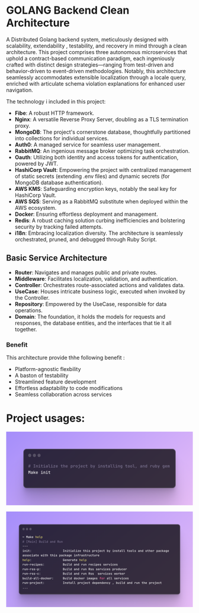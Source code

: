 # GOLANG Backend Clean Architecture

A Distributed Golang backend system, meticulously designed with scalability, extendability , testability, and recovery in mind through a clean architecture. This project comprises three autonomous microservices that uphold a contract-based communication paradigm, each ingeniously crafted with distinct design strategies—ranging from test-driven and behavior-driven to event-driven methodologies. Notably, this architecture seamlessly accommodates extensible localization through a locale query, enriched with articulate schema violation explanations for enhanced user navigation.

The technology i included in this project:

- **Fibe**: A robust HTTP framework.
- **Nginx**: A versatile Reverse Proxy Server, doubling as a TLS termination proxy.
- **MongoDB**: The project's cornerstone database, thoughtfully partitioned into collections for individual services.
- **Auth0**: A managed service for seamless user management.
- **RabbitMQ**: An ingenious message broker optimizing task orchestration.
- **Oauth**: Utilizing both identity and access tokens for authentication, powered by JWT.
- **HashiCorp Vault**: Empowering the project with centralized management of static secrets (extending .env files) and dynamic secrets (for MongoDB database authentication).
- **AWS KMS**: Safeguarding encryption keys, notably the seal key for HashiCorp Vault.
- **AWS SQS**: Serving as a RabbitMQ substitute when deployed within the AWS ecosystem.
- **Docker**: Ensuring effortless deployment and management.
- **Redis**: A robust caching solution curbing inefficiencies and bolstering security by tracking failed attempts.
- **i18n**: Embracing localization diversity.
  The architecture is seamlessly orchestrated, pruned, and debugged through Ruby Script.

## Basic Service Architecture

- **Router**: Navigates and manages public and private routes.
- **Middleware**: Facilitates localization, validation, and authentication.
- **Controller**: Orchestrates route-associated actions and validates data.
- **UseCase**: Houses intricate business logic, executed when invoked by the Controller.
- **Repository**: Empowered by the UseCase, responsible for data operations.
- **Domain**: The foundation, it holds the models for requests and responses, the database entities, and the interfaces that tie it all together.

### Benefit

This architecture provide thhe following benefit :

- Platform-agnostic flexbility
- A baston of testability
- Streamlined feature development
- Effortless adaptability to code modifications
- Seamless collaboration across services

# Project usages:

![Initalize Project](./images/make-init.png)

![Make Help](./images/make-help.png)
